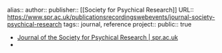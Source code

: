 alias::
author::
publisher:: [[Society for Psychical Research]] 
URL:: https://www.spr.ac.uk/publicationsrecordingswebevents/journal-society-psychical-research
tags:: journal, reference
project:: 
public:: true

- [Journal of the Society for Psychical Research | spr.ac.uk](https://www.spr.ac.uk/publicationsrecordingswebevents/journal-society-psychical-research)
-